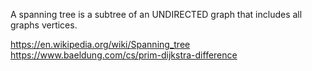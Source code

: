 A spanning tree is a subtree of an UNDIRECTED graph that includes all graphs vertices.

https://en.wikipedia.org/wiki/Spanning_tree \
https://www.baeldung.com/cs/prim-dijkstra-difference
